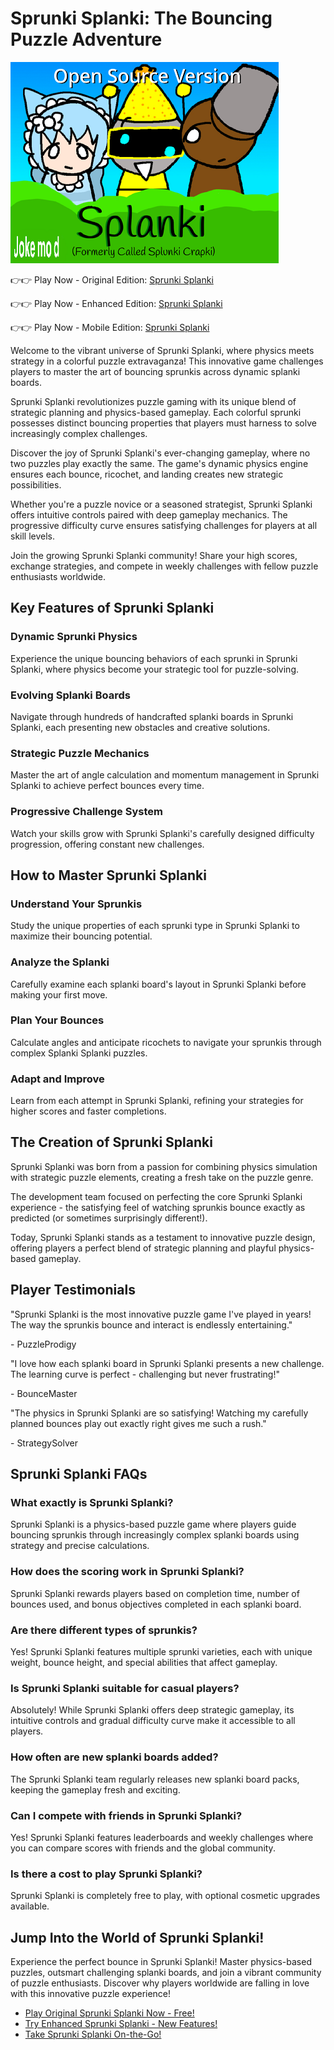 # Sprunki Splanki: The Bouncing Puzzle Adventure

![Sprunki Splanki Gameplay](https://raw.githubusercontent.com/sprunkiscrunkly/sprunki-splanki/refs/heads/main/sprunki-splanki.png "Sprunki Splanki")

👉👉 Play Now - Original Edition: [Sprunki Splanki](https://sprunksters.com/sprunki-splanki/ "Sprunki Splanki")

👉👉 Play Now - Enhanced Edition: [Sprunki Splanki](https://sprunkiscrunkly.com/sprunki-splanki/ "Sprunki Splanki")

👉👉 Play Now - Mobile Edition: [Sprunki Splanki](https://sprunkipyramixed.com/sprunki-splanki/ "Sprunki Splanki")

Welcome to the vibrant universe of Sprunki Splanki, where physics meets strategy in a colorful puzzle extravaganza! This innovative game challenges players to master the art of bouncing sprunkis across dynamic splanki boards.

Sprunki Splanki revolutionizes puzzle gaming with its unique blend of strategic planning and physics-based gameplay. Each colorful sprunki possesses distinct bouncing properties that players must harness to solve increasingly complex challenges.

Discover the joy of Sprunki Splanki's ever-changing gameplay, where no two puzzles play exactly the same. The game's dynamic physics engine ensures each bounce, ricochet, and landing creates new strategic possibilities.

Whether you're a puzzle novice or a seasoned strategist, Sprunki Splanki offers intuitive controls paired with deep gameplay mechanics. The progressive difficulty curve ensures satisfying challenges for players at all skill levels.

Join the growing Sprunki Splanki community! Share your high scores, exchange strategies, and compete in weekly challenges with fellow puzzle enthusiasts worldwide.

## Key Features of Sprunki Splanki

### Dynamic Sprunki Physics

Experience the unique bouncing behaviors of each sprunki in Sprunki Splanki, where physics become your strategic tool for puzzle-solving.

### Evolving Splanki Boards

Navigate through hundreds of handcrafted splanki boards in Sprunki Splanki, each presenting new obstacles and creative solutions.

### Strategic Puzzle Mechanics

Master the art of angle calculation and momentum management in Sprunki Splanki to achieve perfect bounces every time.

### Progressive Challenge System

Watch your skills grow with Sprunki Splanki's carefully designed difficulty progression, offering constant new challenges.

## How to Master Sprunki Splanki

### Understand Your Sprunkis

Study the unique properties of each sprunki type in Sprunki Splanki to maximize their bouncing potential.

### Analyze the Splanki

Carefully examine each splanki board's layout in Sprunki Splanki before making your first move.

### Plan Your Bounces

Calculate angles and anticipate ricochets to navigate your sprunkis through complex Splanki Splanki puzzles.

### Adapt and Improve

Learn from each attempt in Sprunki Splanki, refining your strategies for higher scores and faster completions.

## The Creation of Sprunki Splanki

Sprunki Splanki was born from a passion for combining physics simulation with strategic puzzle elements, creating a fresh take on the puzzle genre.

The development team focused on perfecting the core Sprunki Splanki experience - the satisfying feel of watching sprunkis bounce exactly as predicted (or sometimes surprisingly different!).

Today, Sprunki Splanki stands as a testament to innovative puzzle design, offering players a perfect blend of strategic planning and playful physics-based gameplay.

## Player Testimonials

"Sprunki Splanki is the most innovative puzzle game I've played in years! The way the sprunkis bounce and interact is endlessly entertaining."

\- PuzzleProdigy

"I love how each splanki board in Sprunki Splanki presents a new challenge. The learning curve is perfect - challenging but never frustrating!"

\- BounceMaster

"The physics in Sprunki Splanki are so satisfying! Watching my carefully planned bounces play out exactly right gives me such a rush."

\- StrategySolver

## Sprunki Splanki FAQs

### What exactly is Sprunki Splanki?

Sprunki Splanki is a physics-based puzzle game where players guide bouncing sprunkis through increasingly complex splanki boards using strategy and precise calculations.

### How does the scoring work in Sprunki Splanki?

Sprunki Splanki rewards players based on completion time, number of bounces used, and bonus objectives completed in each splanki board.

### Are there different types of sprunkis?

Yes! Sprunki Splanki features multiple sprunki varieties, each with unique weight, bounce height, and special abilities that affect gameplay.

### Is Sprunki Splanki suitable for casual players?

Absolutely! While Sprunki Splanki offers deep strategic gameplay, its intuitive controls and gradual difficulty curve make it accessible to all players.

### How often are new splanki boards added?

The Sprunki Splanki team regularly releases new splanki board packs, keeping the gameplay fresh and exciting.

### Can I compete with friends in Sprunki Splanki?

Yes! Sprunki Splanki features leaderboards and weekly challenges where you can compare scores with friends and the global community.

### Is there a cost to play Sprunki Splanki?

Sprunki Splanki is completely free to play, with optional cosmetic upgrades available.

## Jump Into the World of Sprunki Splanki!

Experience the perfect bounce in Sprunki Splanki! Master physics-based puzzles, outsmart challenging splanki boards, and join a vibrant community of puzzle enthusiasts. Discover why players worldwide are falling in love with this innovative puzzle experience!

- [Play Original Sprunki Splanki Now - Free!](https://sprunksters.com/sprunki-splanki/)
- [Try Enhanced Sprunki Splanki - New Features!](https://sprunkiscrunkly.com/sprunki-splanki/)
- [Take Sprunki Splanki On-the-Go!](https://sprunkipyramixed.com/sprunki-splanki/)
